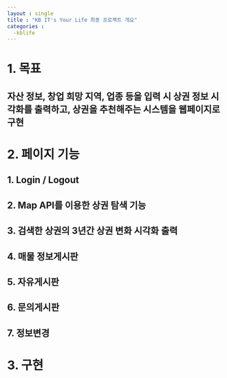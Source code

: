 ```yaml
---
layout : single
title : "KB IT's Your Life 최종 프로젝트 개요" 
categories : 
  -kblife
---
```


# 1. 목표

## 자산 정보, 창업 희망 지역, 업종 등을  입력 시 상권 정보 시각화를 출력하고, 상권을 추천해주는 시스템을 웹페이지로 구현

# 2. 페이지 기능

## 1. Login / Logout

## 2. Map API를 이용한 상권 탐색 기능 

## 3. 검색한 상권의 3년간 상권 변화 시각화 출력

## 4. 매물 정보게시판

## 5. 자유게시판

## 6. 문의게시판

## 7. 정보변경

# 3. 구현
